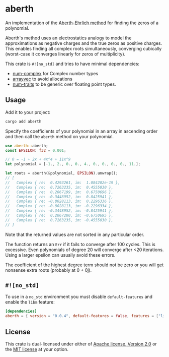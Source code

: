 aberth
======

An implementation of the
[Aberth-Ehrlich method](https://en.wikipedia.org/wiki/Aberth_method)
for finding the zeros of a polynomial.

Aberth's method uses an electrostatics analogy to model the approximations as
negative charges and the true zeros as positive charges. This enables
finding all complex roots simultaneously, converging cubically (worst-case it
converges linearly for zeros of multiplicity).

This crate is `#![no_std]` and tries to have minimal dependencies:
- [num-complex](https://crates.io/crates/num-complex) for Complex number types
- [arrayvec](https://crates.io/crates/arrayvec) to avoid allocations
- [num-traits](https://crates.io/crates/num-traits) to be generic over floating
point types.


Usage
-----

Add it to your project:
```sh
cargo add aberth
```

Specify the coefficients of your polynomial in an array in ascending order
and then call the `aberth` method on your polynomial.
```rust
use aberth::aberth;
const EPSILON: f32 = 0.001;

// 0 = -1 + 2x + 4x^4 + 11x^9
let polynomial = [-1., 2., 0., 0., 4., 0., 0., 0., 0., 11.];

let roots = aberth(&polynomial, EPSILON).unwrap();
// [
//   Complex { re:  0.4293261, im:  1.084202e-19 },
//   Complex { re:  0.7263235, im:  0.4555030 },
//   Complex { re:  0.2067199, im:  0.6750696 },
//   Complex { re: -0.3448952, im:  0.8425941 },
//   Complex { re: -0.8028113, im:  0.2296336 },
//   Complex { re: -0.8028113, im: -0.2296334 },
//   Complex { re: -0.3448952, im: -0.8425941 },
//   Complex { re:  0.2067200, im: -0.6750695 },
//   Complex { re:  0.7263235, im: -0.4555030 },
// ]
```

Note that the returned values are not sorted in any particular order.

The function returns an `Err` if it fails to converge after 100 cycles. This
is excessive. Even polynomials of degree 20 will converge after <20 iterations.
Using a larger epsilon can usually avoid these errors.

The coefficient of the highest degree term should not be zero or you will get
nonsense extra roots (probably at 0 + 0j).


`#![no_std]`
--------

To use in a `no_std` environment you must disable `default-features` and enable
the `libm` feature:
```toml
[dependencies]
aberth = { version = "0.0.4", default-features = false, features = ["libm"] }
```


License
-------

This crate is dual-licensed under either of
[Apache license, Version 2.0](http://www.apache.org/licenses/LICENSE-2.0)
or the
[MIT license](http://opensource.org/licenses/MIT)
at your option.
